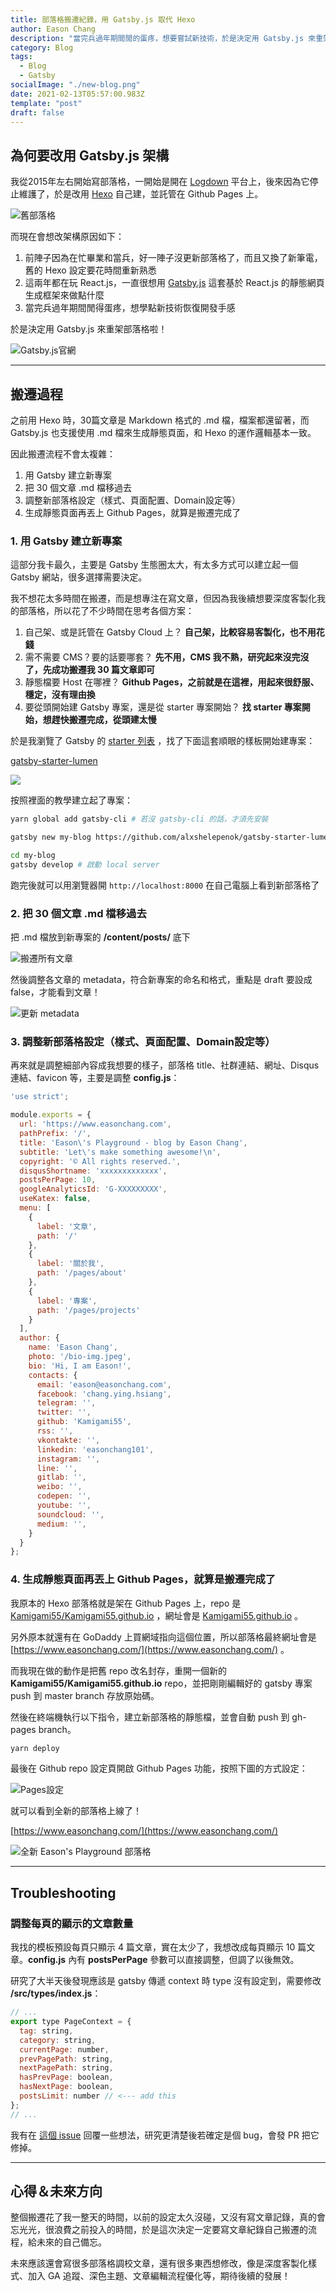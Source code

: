 ```yaml
---
title: 部落格搬遷紀錄，用 Gatsby.js 取代 Hexo
author: Eason Chang
description: "當完兵過年期間閒的蛋疼，想要嘗試新技術，於是決定用 Gatsby.js 來重架部落格啦！"
category: Blog
tags:
  - Blog
  - Gatsby
socialImage: "./new-blog.png"
date: 2021-02-13T05:57:00.983Z
template: "post"
draft: false
---
```


## 為何要改用 Gatsby.js 架構

我從2015年左右開始寫部落格，一開始是開在 [Logdown](https://logdown.com/) 平台上，後來因為它停止維護了，於是改用 [Hexo](https://hexo.io/zh-tw/) 自己建，並託管在 Github Pages 上。

![舊部落格](./old-blog.png)

而現在會想改架構原因如下：

1. 前陣子因為在忙畢業和當兵，好一陣子沒更新部落格了，而且又換了新筆電，舊的 Hexo 設定要花時間重新熟悉
2. 這兩年都在玩 React.js，一直很想用 [Gatsby.js](https://www.gatsbyjs.com/) 這套基於 React.js 的靜態網頁生成框架來做點什麼
3. 當完兵過年期間閒得蛋疼，想學點新技術恢復開發手感

於是決定用 Gatsby.js 來重架部落格啦！

![Gatsby.js官網](./gatsby.png)

---

## 搬遷過程

之前用 Hexo 時，30篇文章是 Markdown 格式的 .md 檔，檔案都還留著，而 Gatsby.js 也支援使用 .md 檔來生成靜態頁面，和 Hexo 的運作邏輯基本一致。

因此搬遷流程不會太複雜：

1. 用 Gatsby 建立新專案
2. 把 30 個文章 .md 檔移過去
3. 調整新部落格設定（樣式、頁面配置、Domain設定等）
4. 生成靜態頁面再丟上 Github Pages，就算是搬遷完成了

### 1. 用 Gatsby 建立新專案

這部分我卡最久，主要是 Gatsby 生態圈太大，有太多方式可以建立起一個 Gatsby 網站，很多選擇需要決定。

我不想花太多時間在搬遷，而是想專注在寫文章，但因為我後續想要深度客製化我的部落格，所以花了不少時間在思考各個方案：

1. 自己架、或是託管在 Gatsby Cloud 上？ **自己架，比較容易客製化，也不用花錢**
2. 需不需要 CMS？要的話要哪套？ **先不用，CMS 我不熟，研究起來沒完沒了，先成功搬遷我 30 篇文章即可**
3. 靜態檔要 Host 在哪裡？ **Github Pages，之前就是在這裡，用起來很舒服、穩定，沒有理由換**
4. 要從頭開始建 Gatsby 專案，還是從 starter 專案開始？ **找 starter 專案開始，想趕快搬遷完成，從頭建太慢**

於是我瀏覽了 Gatsby 的 [starter 列表](https://www.gatsbyjs.com/starters/) ，找了下面這套順眼的樣板開始建專案：

[gatsby-starter-lumen
](https://www.gatsbyjs.com/starters/alxshelepenok/gatsby-starter-lumen/)

![](./lumen-starter.png)

按照裡面的教學建立起了專案：

```bash
yarn global add gatsby-cli # 若沒 gatsby-cli 的話，才須先安裝

gatsby new my-blog https://github.com/alxshelepenok/gatsby-starter-lumen

cd my-blog
gatsby develop # 啟動 local server
```

跑完後就可以用瀏覽器開 `http://localhost:8000` 在自己電腦上看到新部落格了

### 2. 把 30 個文章 .md 檔移過去

把 .md 檔放到新專案的 **/content/posts/** 底下 

![搬遷所有文章](./move-posts.png)

然後調整各文章的 metadata，符合新專案的命名和格式，重點是 draft 要設成 false，才能看到文章！

![更新 metadata](./update-post-metadata.png)

### 3. 調整新部落格設定（樣式、頁面配置、Domain設定等）

再來就是調整細部內容成我想要的樣子，部落格 title、社群連結、網址、Disqus連結、favicon 等，主要是調整 **config.js**：

```js
'use strict';

module.exports = {
  url: 'https://www.easonchang.com',
  pathPrefix: '/',
  title: 'Eason\'s Playground - blog by Eason Chang',
  subtitle: 'Let\'s make something awesome!\n',
  copyright: '© All rights reserved.',
  disqusShortname: 'xxxxxxxxxxxxx',
  postsPerPage: 10,
  googleAnalyticsId: 'G-XXXXXXXXX',
  useKatex: false,
  menu: [
    {
      label: '文章',
      path: '/'
    },
    {
      label: '關於我',
      path: '/pages/about'
    },
    {
      label: '專案',
      path: '/pages/projects'
    }
  ],
  author: {
    name: 'Eason Chang',
    photo: '/bio-img.jpeg',
    bio: 'Hi, I am Eason!',
    contacts: {
      email: 'eason@easonchang.com',
      facebook: 'chang.ying.hsiang',
      telegram: '',
      twitter: '',
      github: 'Kamigami55',
      rss: '',
      vkontakte: '',
      linkedin: 'easonchang101',
      instagram: '',
      line: '',
      gitlab: '',
      weibo: '',
      codepen: '',
      youtube: '',
      soundcloud: '',
      medium: '',
    }
  }
};
```

### 4. 生成靜態頁面再丟上 Github Pages，就算是搬遷完成了

我原本的 Hexo 部落格就是架在 Github Pages 上，repo 是 [Kamigami55/Kamigami55.github.io](https://github.com/Kamigami55/Kamigami55.github.io) ，網址會是 [Kamigami55.github.io](https://Kamigami55.github.io) 。

另外原本就還有在 GoDaddy 上買網域指向這個位置，所以部落格最終網址會是
[https://www.easonchang.com/](https://www.easonchang.com/) 。

而我現在做的動作是把舊 repo 改名封存，重開一個新的 **Kamigami55/Kamigami55.github.io** repo，並把剛剛編輯好的 gatsby 專案 push 到 master branch 存放原始碼。

然後在終端機執行以下指令，建立新部落格的靜態檔，並會自動 push 到 gh-pages branch。

```bash
yarn deploy
```

最後在 Github repo 設定頁開啟 Github Pages 功能，按照下圖的方式設定：

![Pages設定](./pages-setting.png)

就可以看到全新的部落格上線了！

[https://www.easonchang.com/](https://www.easonchang.com/)

![全新 Eason's Playground 部落格](./new-blog.png)

---

## Troubleshooting

### 調整每頁的顯示的文章數量

我找的模板預設每頁只顯示 4 篇文章，實在太少了，我想改成每頁顯示 10 篇文章。**config.js** 內有 **postsPerPage** 參數可以直接調整，但調了以後無效。

研究了大半天後發現應該是 gatsby 傳遞 context 時 type 沒有設定到，需要修改 **/src/types/index.js**：

```js
// ...
export type PageContext = {
  tag: string,
  category: string,
  currentPage: number,
  prevPagePath: string,
  nextPagePath: string,
  hasPrevPage: boolean,
  hasNextPage: boolean,
  postsLimit: number // <--- add this
};
// ...
```

我有在 [這個 issue](https://github.com/alxshelepenok/gatsby-starter-lumen/issues/660#issuecomment-778575664) 回覆一些想法，研究更清楚後若確定是個 bug，會發 PR 把它修掉。

---

## 心得＆未來方向

整個搬遷花了我一整天的時間，以前的設定太久沒碰，又沒有寫文章記錄，真的會忘光光，很浪費之前投入的時間，於是這次決定一定要寫文章紀錄自己搬遷的流程，給未來的自己備忘。

未來應該還會寫很多部落格調校文章，還有很多東西想修改，像是深度客製化樣式、加入 GA 追蹤、深色主題、文章編輯流程優化等，期待後續的發展！
